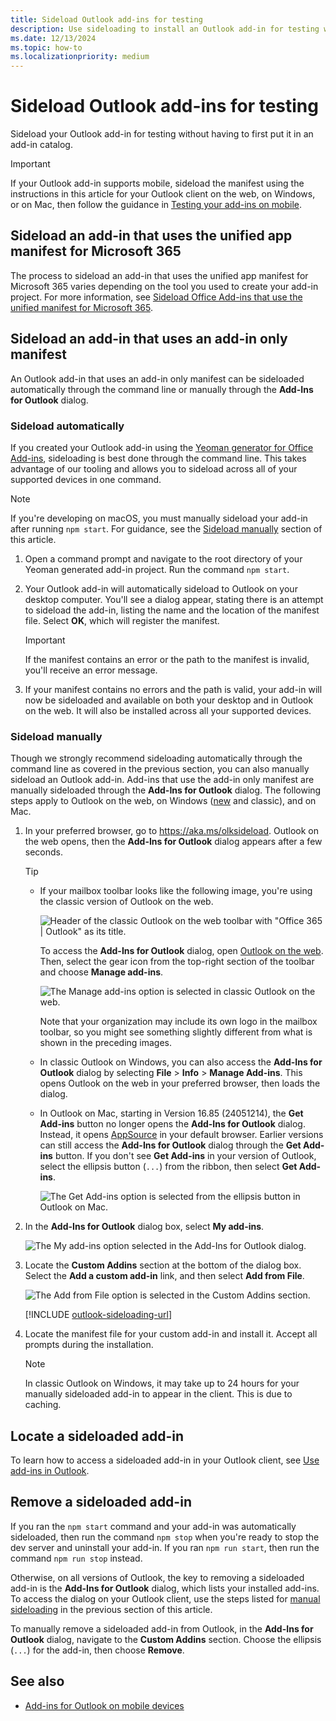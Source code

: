 ```yaml
---
title: Sideload Outlook add-ins for testing
description: Use sideloading to install an Outlook add-in for testing without having to first put it in an add-in catalog.
ms.date: 12/13/2024
ms.topic: how-to
ms.localizationpriority: medium
---
```


# Sideload Outlook add-ins for testing

Sideload your Outlook add-in for testing without having to first put it in an add-in catalog.

> [!IMPORTANT]
> If your Outlook add-in supports mobile, sideload the manifest using the instructions in this article for your Outlook client on the web, on Windows, or on Mac, then follow the guidance in [Testing your add-ins on mobile](outlook-mobile-addins.md#testing-your-add-ins-on-mobile).

## Sideload an add-in that uses the unified app manifest for Microsoft 365

The process to sideload an add-in that uses the unified app manifest for Microsoft 365 varies depending on the tool you used to create your add-in project. For more information, see [Sideload Office Add-ins that use the unified manifest for Microsoft 365](../testing/sideload-add-in-with-unified-manifest.md).

## Sideload an add-in that uses an add-in only manifest

An Outlook add-in that uses an add-in only manifest can be sideloaded automatically through the command line or manually through the **Add-Ins for Outlook** dialog.

### Sideload automatically

If you created your Outlook add-in using the [Yeoman generator for Office Add-ins](../develop/yeoman-generator-overview.md), sideloading is best done through the command line. This takes advantage of our tooling and allows you to sideload across all of your supported devices in one command.

> [!NOTE]
> If you're developing on macOS, you must manually sideload your add-in after running `npm start`. For guidance, see the [Sideload manually](#sideload-manually) section of this article.

1. Open a command prompt and navigate to the root directory of your Yeoman generated add-in project. Run the command `npm start`.

1. Your Outlook add-in will automatically sideload to Outlook on your desktop computer. You'll see a dialog appear, stating there is an attempt to sideload the add-in, listing the name and the location of the manifest file. Select **OK**, which will register the manifest.

    > [!IMPORTANT]
    > If the manifest contains an error or the path to the manifest is invalid, you'll receive an error message.

1. If your manifest contains no errors and the path is valid, your add-in will now be sideloaded and available on both your desktop and in Outlook on the web. It will also be installed across all your supported devices.

### Sideload manually

Though we strongly recommend sideloading automatically through the command line as covered in the previous section, you can also manually sideload an Outlook add-in. Add-ins that use the add-in only manifest are manually sideloaded through the **Add-Ins for Outlook** dialog. The following steps apply to Outlook on the web, on Windows ([new](https://support.microsoft.com/office/656bb8d9-5a60-49b2-a98b-ba7822bc7627) and classic), and on Mac.

1. In your preferred browser, go to <https://aka.ms/olksideload>. Outlook on the web opens, then the **Add-Ins for Outlook** dialog appears after a few seconds.

    > [!TIP]
    >
    > - If your mailbox toolbar looks like the following image, you're using the classic version of Outlook on the web.
    >
    >   ![Header of the classic Outlook on the web toolbar with "Office 365 | Outlook" as its title.](../images/outlook-on-the-web-classic-toolbar.png)
    >
    >   To access the **Add-Ins for Outlook** dialog, open [Outlook on the web](https://outlook.office365.com). Then, select the gear icon from the top-right section of the toolbar and choose **Manage add-ins**.
    >
    >   ![The Manage add-ins option is selected in classic Outlook on the web.](../images/outlook-sideload-web-manage-integrations.png)
    >
    >   Note that your organization may include its own logo in the mailbox toolbar, so you might see something slightly different from what is shown in the preceding images.
    >
    > - In classic Outlook on Windows, you can also access the **Add-Ins for Outlook** dialog by selecting **File** > **Info** > **Manage Add-ins**. This opens Outlook on the web in your preferred browser, then loads the dialog.
    >
    > - In Outlook on Mac, starting in Version 16.85 (24051214), the **Get Add-ins** button no longer opens the **Add-Ins for Outlook** dialog. Instead, it opens [AppSource](https://appsource.microsoft.com/marketplace/apps?product=office%3Boutlook&page=1&src=office) in your default browser. Earlier versions can still access the **Add-Ins for Outlook** dialog through the **Get Add-ins** button. If you don't see **Get Add-ins** in your version of Outlook, select the ellipsis button (`...`) from the ribbon, then select **Get Add-ins**.
    >
    >   ![The Get Add-ins option is selected from the ellipsis button in Outlook on Mac.](../images/outlook-sideload-new-mac.png)

1. In the **Add-Ins for Outlook** dialog box, select **My add-ins**.

    ![The My add-ins option selected in the Add-Ins for Outlook dialog.](../images/outlook-sideload-my-add-ins-owa.png)

1. Locate the **Custom Addins** section at the bottom of the dialog box. Select the **Add a custom add-in** link, and then select **Add from File**.

    ![The Add from File option is selected in the Custom Addins section.](../images/outlook-sideload-custom-add-in.png)

    [!INCLUDE [outlook-sideloading-url](../includes/outlook-sideloading-url.md)]

1. Locate the manifest file for your custom add-in and install it. Accept all prompts during the installation.

    > [!NOTE]
    > In classic Outlook on Windows, it may take up to 24 hours for your manually sideloaded add-in to appear in the client. This is due to caching.

## Locate a sideloaded add-in

To learn how to access a sideloaded add-in in your Outlook client, see [Use add-ins in Outlook](https://support.microsoft.com/office/1ee261f9-49bf-4ba6-b3e2-2ba7bcab64c8).

## Remove a sideloaded add-in

If you ran the `npm start` command and your add-in was automatically sideloaded, then run the command `npm stop` when you're ready to stop the dev server and uninstall your add-in. If you ran `npm run start`, then run the command `npm run stop` instead.

Otherwise, on all versions of Outlook, the key to removing a sideloaded add-in is the **Add-Ins for Outlook** dialog, which lists your installed add-ins. To access the dialog on your Outlook client, use the steps listed for [manual sideloading](#sideload-manually) in the previous section of this article.

To manually remove a sideloaded add-in from Outlook, in the **Add-Ins for Outlook** dialog, navigate to the **Custom Addins** section. Choose the ellipsis (`...`) for the add-in, then choose **Remove**.

## See also

- [Add-ins for Outlook on mobile devices](outlook-mobile-addins.md)
